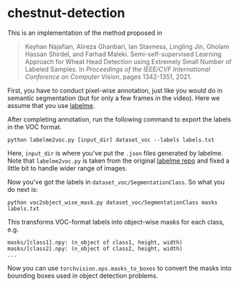 # chestnut-detection

This is an implementation of the method proposed in
> Keyhan Najafian, Alireza Ghanbari, Ian Stavness, Lingling Jin, Gholam Hassan Shirdel, and Farhad Maleki. Semi-self-supervised Learning Approach for Wheat Head Detection using Extremely Small Number of Labeled Samples. In *Proceedings of the IEEE/CVF International Conference on Computer Vision*, pages 1342-1351, 2021.

First, you have to conduct pixel-wise annotation, just like you would do in semantic segmentation (but for  only a few frames in the video).
Here we assume that you use [labelme](https://github.com/wkentaro/labelme).

After completing annotation, run the following command to export the labels in the VOC format.
```
python labelme2voc.py [input_dir] dataset_voc --labels labels.txt
```
Here, `input_dir` is where you've put the `.json` files generated by labelme. Note that `labelme2voc.py` is taken from the original [labelme repo](https://github.com/wkentaro/labelme/blob/main/examples/semantic_segmentation/labelme2voc.py) and fixed a little bit to handle wider range of images.

Now you've got the labels in `dataset_voc/SegmentationClass`. So what you do next is:
```
python voc2object_wise_mask.py dataset_voc/SegmentationClass masks labels.txt
```
This transforms VOC-format labels into object-wise masks for each class, e.g.
```
masks/[class1].npy: (n_object of class1, height, width)
masks/[class2].npy: (n_object of class2, height, width)
...
```
Now you can use `torchvision.ops.masks_to_boxes` to convert the masks into bounding boxes used in object detection problems.
